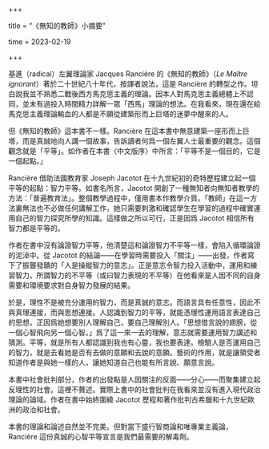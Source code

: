 +++

title = "《無知的教師》小摘要"

time = 2023-02-19

+++

基進（radical）左翼理論家 Jacques Rancière 的《無知的教師》（*Le Maître ignorant*）著於二十世紀八十年代，按譯者說法，這是 Rancière 的轉型之作。坦白說我並不熟悉二戰後西方馬克思主義的理論。因本人對馬克思主義總體上不認同，並未有過投入時間精力詳解一眾「西馬」理論的想法。在我看來，現在還在給馬克思主義理論輸血的人都是不願從建築形而上巨塔的迷夢中醒來的人。

但《無知的教師》這本書不一樣。Rancière 在這本書中無意建築一座形而上巨塔，而是真誠地向人講一個故事，告訴讀者何爲一個左翼人士最重要的觀念。這個觀念就是「平等」。如作者在本書〈中文版序〉中所言：「平等不是一個目的，它是一個起點。」

Rancière 借助法國教育家 Joseph Jacotot 在十九世紀初的奇特歷程建立起一個平等的起點：智力平等。如書名所言，Jacotot 開創了一種無知者向無知者教學的方法：「普遍教育法」。整個教學過程中，僅用書本作教學介質。「教師」在這一方法裏無法也不必做任何講解工作，她只需要刺激和確認學生在學習的過程中確實運用自己的智力探究所學的知識。這樣做之所以可行，正是因爲 Jacotot 相信所有智力都是平等的。

作者在書中沒有論證智力平等，他清楚這和論證智力不平等一樣，會陷入循環論證的泥淖中。從 Jacotot 的結論——在學習時需要投入「關注」——出發，作者寫下了振聾發聵的「人是操縱智力的意志」。正是意志令智力投入活動中，運用和練習智力。所謂智力的不平等（或曰智力表現的不平等）在他看來是人因不同的自身需要和環境要求對自身智力發展的結果。

於是，理性不是被充分運用的智力，而是真誠的意志。而語言具有任意性，因此不與真理連接，而與思想連接。人認識到智力的平等，就能憑理性運用語言表達自己的思想，正因爲她想要別人理解自己，要自己理解別人。「思想借言說的翅膀，從一個心智飛向另一個心智。」爲了這一來一去的理解，意志就需要運用智力講述和猜測。平等，就是所有人都認識到我也有心靈，我也要表達。檢驗人是否運用自己的智力，就是去看她是否有去做的意願和去說的意願。藝術的作用，就是讓領受者知道作者是與她一樣的人，讓她知道自己也能有所言說、願意言說。

本書中社會批判部分，作者的出發點是人因關注的反面——分心——而聚集建立起反理性的社會。這裡不贅述。實際上書中的社會批判在我看來並沒有進入現代政治理論的論域。作者在書中始終圍繞 Jacotot 歷程和著作批判古希臘和十九世紀歐洲的政治和社會。

本書的理論和論述自然並不完美。但對當下盛行智商論和唯專業主義論，Rancière 這份真誠的心智平等宣言是我們最需要的解毒劑。

